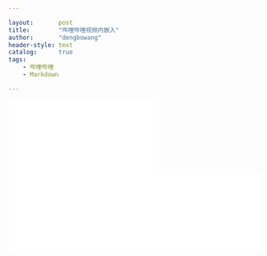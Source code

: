 ```yaml
---

layout:       post
title:        "哔哩哔哩视频内嵌入"
author:       "dengbowang"
header-style: text
catalog:      true
tags:
    - 哔哩哔哩
    - Markdown

---
```





<iframe src="//player.bilibili.com/player.html?aid=944583285&bvid=BV1UW4y1j7Gg&cid=875050848&page=1" scrolling="no" border="0" frameborder="no" framespacing="0" allowfullscreen="true"> </iframe>



<iframe src="//player.bilibili.com/player.html?aid=251643277&bvid=BV1av411M7XG&cid=441250782&page=1" scrolling="no" border="0" frameborder="no" framespacing="0" allowfullscreen="true" width="100%" height="100%"scrolling="no" border="0" frameborder="no" framespacing="0" allowfullscreen="true" width="100%" height="100%"> </iframe> 
